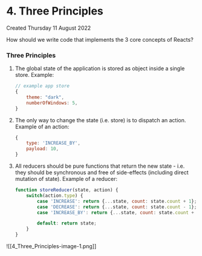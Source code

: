 # 4. Three Principles
Created Thursday 11 August 2022

How should we write code that implements the 3 core concepts of Reacts?

### Three Principles
1. The global state of the application is stored as object inside a single store. Example:
	```js
	// example app store
	{
		theme: "dark",
		numberOfWindows: 5,
	}
	```
2. The only way to change the state (i.e. store) is to dispatch an action. Example of an action:
	```js
	{
		type: 'INCREASE_BY',
		payload: 10,
	}
	```
3. All reducers should be pure functions that return the new state - i.e. they should be synchronous and free of side-effects (including direct mutation of state). Example of a reducer:
	```js
	function storeReducer(state, action) {
		switch(action.type) {
			case 'INCREASE': return {...state, count: state.count + 1};
			case 'DECREASE': return {...state, count: state.count - 1};
			case 'INCREASE_BY': return {...state, count: state.count + action.payload};

			default: return state;
		}
	}
	```

![[4_Three_Principles-image-1.png]]